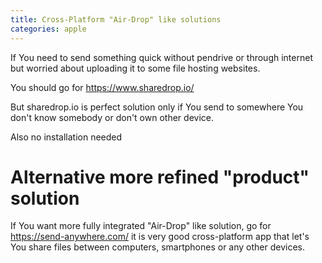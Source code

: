 ```yaml
---
title: Cross-Platform "Air-Drop" like solutions
categories: apple
---
```


If You need to send something quick without pendrive or through internet but worried about uploading it to some file hosting websites. 

You should go for <https://www.sharedrop.io/>

But sharedrop.io is perfect solution only if You send to somewhere You don't know somebody or don't own other device.

Also no installation needed

# Alternative more refined "product" solution
If You want more fully integrated "Air-Drop" like solution, go for <https://send-anywhere.com/> it is very good cross-platform app that let's You share files between computers, smartphones or any other devices.

